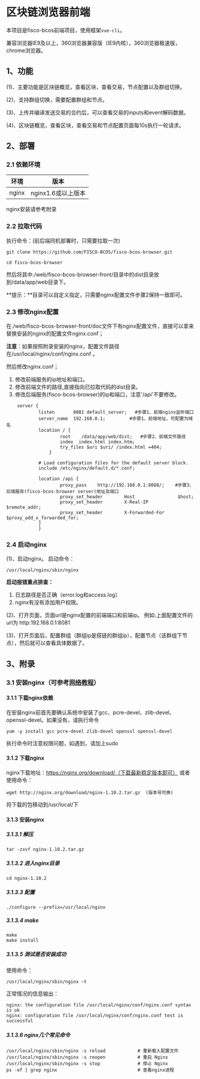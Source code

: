 

# 区块链浏览器前端

本项目是fisco-bcos前端项目，使用框架`vue-cli`。

兼容浏览器IE9及以上，360浏览器兼容版（IE9内核），360浏览器极速版，chrome浏览器。

## 1、功能

(1)、主要功能是区块链概览，查看区块，查看交易，节点配置以及群组切换。

(2)、支持群组切换，需要配置群组和节点。

(3)、上传并编译发送交易的合约后，可以查看交易的inputs和event解码数据。

(4)、区块链概览，查看区块，查看交易和节点配置页面每10s执行一轮请求。

## 2、部署

### 2.1 依赖环境

| 环境     | 版本              |
| ------ | --------------- |
| nginx   | nginx1.6或以上版本    |

nginx安装请参考附录


### 2.2 拉取代码


执行命令：(前后端同机部署时，只需要拉取一次)

```shell
git clone https://github.com/FISCO-BCOS/fisco-bcos-browser.git
```

```shell
cd fisco-bcos-browser
```

 然后将其中./web/fisco-bcos-browser-front/目录中的dist目录放到/data/app/web目录下。

**提示：**目录可以自定义指定，只需要nginx配置文件步骤2保持一致即可。

### 2.3 修改nginx配置

在./web/fisco-bcos-browser-front/doc文件下有nginx配置文件，直接可以拿来替换安装的nginx的配置文件nginx.conf；

**注意**：如果按照附录安装的nginx，配置文件路径在/usr/local/nginx/conf/nginx.conf 。

然后修改nginx.conf；

1. 修改前端服务的ip地址和端口。
2. 修改前端文件的路径,直接指向已拉取代码的dist目录。
3. 修改后端服务(fisco-bcos-browser)的ip和端口，注意'/api'不要修改。

```Nginx
    server {
            listen       8081 default_server;   #步骤1、前端nginx监听端口
            server_name  192.168.0.1;         #步骤1、前端地址，可配置为域名
            location / {
                    root    /data/app/web/dist;   #步骤2、前端文件路径
                    index  index.html index.htm;
                    try_files $uri $uri/ /index.html =404;
                }

            # Load configuration files for the default server block.
            include /etc/nginx/default.d/*.conf;

            location /api {
                    proxy_pass    http://192.168.0.1:8088/;    #步骤3、后端服务(fisco-bcos-browser server)地址及端口
               	 	proxy_set_header		Host				$host;
                    proxy_set_header		X-Real-IP			$remote_addr;
                    proxy_set_header		X-Forwarded-For		$proxy_add_x_forwarded_for;
            }
            }
```

### 2.4 启动nginx

(1)、启动nginx。
启动命令：

```shell
/usr/local/nginx/sbin/nginx   
```
**启动报错重点排查：**

1. 日志路径是否正确（error.log和access.log）
2. nginx有没有添加用户权限。

(2)、打开页面，页面url是nginx配置的前端端口和前端ip。
例如:上面配置文件的url为   http:192.168.0.1:8081

(3)、打开页面后，配置群组（群组ip是搭链的群组ip），配置节点（该群组下节点），然后就可以查看具体数据了。

## 3、附录
### 3.1 安装nginx（可参考[网络教程](http://www.runoob.com/linux/nginx-install-setup.html)）
#### 3.1.1 下载nginx依赖
在安装nginx前首先要确认系统中安装了gcc、pcre-devel、zlib-devel、openssl-devel。如果没有，请执行命令

	yum -y install gcc pcre-devel zlib-devel openssl openssl-devel
执行命令时注意权限问题，如遇到，请加上sudo
#### 3.1.2 下载nginx
nginx下载地址：https://nginx.org/download/（下载最新稳定版本即可）
或者使用命令：

	wget http://nginx.org/download/nginx-1.10.2.tar.gz  (版本号可换)
将下载的包移动到/usr/local/下
#### 3.1.3 安装nginx
##### 3.1.3.1 解压
	tar -zxvf nginx-1.10.2.tar.gz

##### 3.1.3.2 进入nginx目录

	cd nginx-1.10.2
##### 3.1.3.3 配置

	./configure --prefix=/usr/local/nginx

##### 3.1.3.4 make

	make
	make install
##### 3.1.3.5 测试是否安装成功
使用命令：

	/usr/local/nginx/sbin/nginx –t
正常情况的信息输出：

	nginx: the configuration file /usr/local/nginx/conf/nginx.conf syntax is ok
	nginx: configuration file /usr/local/nginx/conf/nginx.conf test is successful
##### 3.1.3.6 nginx几个常见命令
```shell
/usr/local/nginx/sbin/nginx -s reload            # 重新载入配置文件
/usr/local/nginx/sbin/nginx -s reopen            # 重启 Nginx
/usr/local/nginx/sbin/nginx -s stop              # 停止 Nginx
ps -ef | grep nginx                              # 查看nginx进程
```
